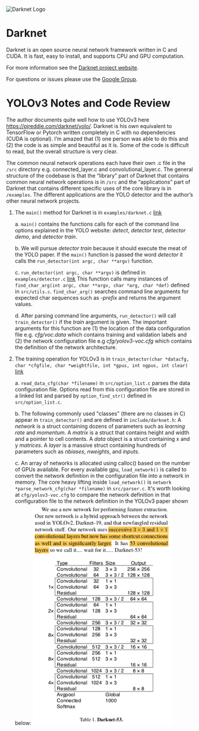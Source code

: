 ![Darknet Logo](http://pjreddie.com/media/files/darknet-black-small.png)

# Darknet #
Darknet is an open source neural network framework written in C and CUDA. It is fast, easy to install, and supports CPU and GPU computation.

For more information see the [Darknet project website](http://pjreddie.com/darknet).

For questions or issues please use the [Google Group](https://groups.google.com/forum/#!forum/darknet).

# YOLOv3 Notes and Code Review

The author documents quite well how to use YOLOv3 here https://pjreddie.com/darknet/yolo/.
Darknet is his own equivalent to TensorFlow or Pytorch written completely
in C with no dependencies (CUDA is optional). I’m amazed that (1) one
person was able to do this and (2) the code is as simple and beautiful as
it is. Some of the code is difficult to read, but the overall structure is
very clear.

The common neural network operations each have their own .c file in the
`/src` directory e.g. connected_layer.c and convolutional_layer.c. The
general structure of the codebase is that the “library” part of Darknet
that contains common neural network operations is in `/src` and the
“applications” part of Darknet that contains different specific uses of
the core library is in `/examples`. The different applications are the
YOLO detector and the author’s other neural network projects.
1. The `main()` method for Darknet is in `examples/darknet.c` [link](https://github.com/pjreddie/darknet/blob/f6d861736038da22c9eb0739dca84003c5a5e275/examples/darknet.c#L403)

	a. `main()` contains the functions calls for each of the command
	line options explained in the YOLO website: *detect*, *detector test*,
	*detector demo*, and *detector train*.

	b. We will pursue *detector train* because it should execute the meat of
	the YOLO paper. If the `main()` function is passed the word *detector*
	it calls the `run_detector(int argc, char **argv)` function.

	c. `run_detector(int argc, char **argv)` is defined in `examples/detector.c` [link](https://github.com/pjreddie/darknet/blob/f6d861736038da22c9eb0739dca84003c5a5e275/examples/detector.c#L794)
    This function calls many instances of `find_char_arg(int argc, char **argv, char *arg, char *def)`
    defined in `src/utils.c`. `find_char_arg()` searches command line arguments
    for expected char sequences such as *-prefix* and returns the argument values.

    d. After parsing command line arguments, `run_detector()` will call
    `train_detector()` if the *train* argument is given. The important
    arguments for this function are (1) the location of the data configuration
    file e.g. *cfg/voc.data* which contains training and validation labels
    and (2) the network configuration file e.g *cfg/yolov3-voc.cfg* which
    contains the definition of the network architecture.
2. The training operation for YOLOv3 is in `train_detector(char *datacfg, char *cfgfile, char *weightfile, int *gpus, int ngpus, int clear)`
   [link](https://github.com/pjreddie/darknet/blob/f6d861736038da22c9eb0739dca84003c5a5e275/examples/detector.c#L6)

   a. `read_data_cfg(char *filename)` in `src/option_list.c` parses the
   data configuration file. Options read from this configuration file
   are stored in a linked list and parsed by `option_find_str()` defined
   in `src/option_list.c`.

   b. The following commonly used "classes" (there are no classes in C) appear
   in `train_detector()` and are defined in `include/darknet.h`: A *network* is
   a struct containing dozens of parameters such as *learning rate* and
   *momentum*. A *matrix* is a struct that contains height and width and
   a pointer to cell contents. A *data* object is a struct containing x
   and y *matrices*. A *layer* is a massive struct containing hundreds of
   parameters such as *nbiases*, *nweights*, and *inputs*.

   c. An array of networks is allocated using calloc() based on the
   number of GPUs available. For every available gpu, `load_network()`
   is called to convert the network definition in the configuration file
   into a network in memory. The core heavy lifting inside `load_network()` is
   `network *parse_network_cfg(char *filename)` in `src/parser.c`. It's worth
   looking at `cfg/yolov3-voc.cfg` to compare the network definition in that
   configuration file to the network definition in the YOLOv3 paper shown
   below:
   ![network](figures/network.png)
